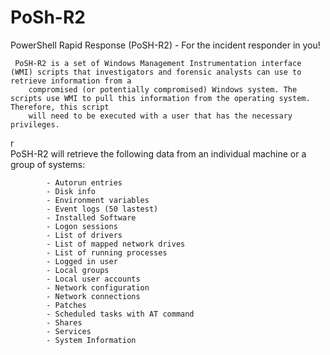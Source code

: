# PoSh-R2
PowerShell Rapid Response (PoSH-R2) - For the incident responder in you!
        
     PoSH-R2 is a set of Windows Management Instrumentation interface (WMI) scripts that investigators and forensic analysts can use to retrieve information from a 
        compromised (or potentially compromised) Windows system. The scripts use WMI to pull this information from the operating system. Therefore, this script 
        will need to be executed with a user that has the necessary privileges.
r\
        PoSH-R2 will retrieve the following data from an individual machine or a group of systems:
            
            - Autorun entries
            - Disk info
            - Environment variables
            - Event logs (50 lastest)
            - Installed Software
            - Logon sessions
            - List of drivers
            - List of mapped network drives
            - List of running processes
            - Logged in user
            - Local groups
            - Local user accounts
            - Network configuration
            - Network connections
            - Patches
            - Scheduled tasks with AT command
            - Shares
            - Services
            - System Information
